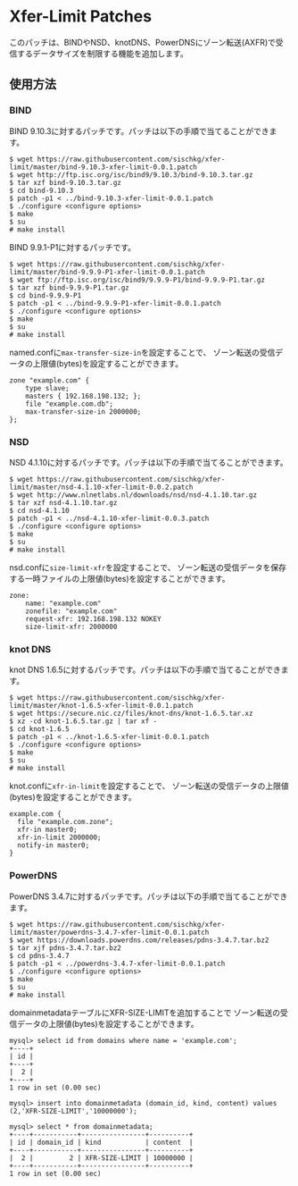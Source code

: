 # Xfer-Limit Patches

このパッチは、BINDやNSD、knotDNS、PowerDNSにゾーン転送(AXFR)で受信するデータサイズを制限する機能を追加します。

## 使用方法

### BIND

BIND 9.10.3に対するパッチです。パッチは以下の手順で当てることができます。

    $ wget https://raw.githubusercontent.com/sischkg/xfer-limit/master/bind-9.10.3-xfer-limit-0.0.1.patch
    $ wget http://ftp.isc.org/isc/bind9/9.10.3/bind-9.10.3.tar.gz
    $ tar xzf bind-9.10.3.tar.gz
    $ cd bind-9.10.3
    $ patch -p1 < ../bind-9.10.3-xfer-limit-0.0.1.patch
    $ ./configure <configure options>
    $ make
    $ su
    # make install

BIND 9.9.1-P1に対するパッチです。

    $ wget https://raw.githubusercontent.com/sischkg/xfer-limit/master/bind-9.9.9-P1-xfer-limit-0.0.1.patch
    $ wget ftp://ftp.isc.org/isc/bind9/9.9.9-P1/bind-9.9.9-P1.tar.gz
    $ tar xzf bind-9.9.9-P1.tar.gz
    $ cd bind-9.9.9-P1
    $ patch -p1 < ../bind-9.9.9-P1-xfer-limit-0.0.1.patch
    $ ./configure <configure options>
    $ make
    $ su
    # make install

named.confに`max-transfer-size-in`を設定することで、
ゾーン転送の受信データの上限値(bytes)を設定することができます。

    zone "example.com" {
        type slave;
        masters { 192.168.198.132; };
        file "example.com.db";
        max-transfer-size-in 2000000;
    };

### NSD

NSD 4.1.10に対するパッチです。パッチは以下の手順で当てることができます。

    $ wget https://raw.githubusercontent.com/sischkg/xfer-limit/master/nsd-4.1.10-xfer-limit-0.0.2.patch
    $ wget http://www.nlnetlabs.nl/downloads/nsd/nsd-4.1.10.tar.gz
    $ tar xzf nsd-4.1.10.tar.gz
    $ cd nsd-4.1.10
    $ patch -p1 < ../nsd-4.1.10-xfer-limit-0.0.3.patch
    $ ./configure <configure options>
    $ make
    $ su
    # make install

nsd.confに`size-limit-xfr`を設定することで、
ゾーン転送の受信データを保存する一時ファイルの上限値(bytes)を設定することができます。

    zone:
        name: "example.com"
        zonefile: "example.com"
        request-xfr: 192.168.198.132 NOKEY
        size-limit-xfr: 2000000

### knot DNS

knot DNS 1.6.5に対するパッチです。パッチは以下の手順で当てることができます。

    $ wget https://raw.githubusercontent.com/sischkg/xfer-limit/master/knot-1.6.5-xfer-limit-0.0.1.patch
    $ wget https://secure.nic.cz/files/knot-dns/knot-1.6.5.tar.xz
    $ xz -cd knot-1.6.5.tar.gz | tar xf -
    $ cd knot-1.6.5
    $ patch -p1 < ../knot-1.6.5-xfer-limit-0.0.1.patch
    $ ./configure <configure options>
    $ make
    $ su
    # make install

knot.confに`xfr-in-limit`を設定することで、
ゾーン転送の受信データの上限値(bytes)を設定することができます。

    example.com {
      file "example.com.zone";
      xfr-in master0;
      xfr-in-limit 2000000;
      notify-in master0;
    }


### PowerDNS

PowerDNS 3.4.7に対するパッチです。パッチは以下の手順で当てることができます。

    $ wget https://raw.githubusercontent.com/sischkg/xfer-limit/master/powerdns-3.4.7-xfer-limit-0.0.1.patch
    $ wget https://downloads.powerdns.com/releases/pdns-3.4.7.tar.bz2
    $ tar xjf pdns-3.4.7.tar.bz2
    $ cd pdns-3.4.7
    $ patch -p1 < ../powerdns-3.4.7-xfer-limit-0.0.1.patch
    $ ./configure <configure options>
    $ make
    $ su
    # make install

domainmetadataテーブルにXFR-SIZE-LIMITを追加することで
ゾーン転送の受信データの上限値(bytes)を設定することができます。

    mysql> select id from domains where name = 'example.com';
    +----+
    | id |
    +----+
    |  2 |
    +----+
    1 row in set (0.00 sec)
    
    mysql> insert into domainmetadata (domain_id, kind, content) values (2,'XFR-SIZE-LIMIT','10000000');

    mysql> select * from domainmetadata;
    +----+-----------+----------------+----------+
    | id | domain_id | kind           | content  |
    +----+-----------+----------------+----------+
    |  2 |         2 | XFR-SIZE-LIMIT | 10000000 |
    +----+-----------+----------------+----------+
    1 row in set (0.00 sec)

